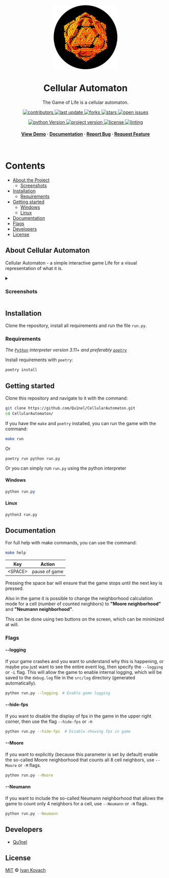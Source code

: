 <div align="center">
  <img src=".github/assets/logo.png" alt="logo" width="200px" height="auto" />
  <h1>Cellular Automaton</h1>

  <p>The Game of Life is a cellular automaton. </p>

<!-- Badges -->
<p>
  <a href="https://github.com/Qu1nel/CellularAutomaton/graphs/contributors">
    <img src="https://img.shields.io/github/contributors/Qu1nel/CellularAutomaton" alt="contributors" />
  </a>
  <a href="https://github.com/Qu1nel/CellularAutomaton/commits/main">
    <img src="https://img.shields.io/github/last-commit/Qu1nel/CellularAutomaton" alt="last update" />
  </a>
  <a href="https://github.com/Qu1nel/CellularAutomaton/network/members">
    <img src="https://img.shields.io/github/forks/Qu1nel/CellularAutomaton" alt="forks" />
  </a>
  <a href="https://github.com/Qu1nel/CellularAutomaton/stargazers">
    <img src="https://img.shields.io/github/stars/Qu1nel/CellularAutomaton" alt="stars" />
  </a>
  <a href="https://github.com/Qu1nel/CellularAutomaton/issues/">
    <img src="https://img.shields.io/github/issues/Qu1nel/CellularAutomaton" alt="open issues" />
  </a>
</p>

<p>
  <a href="https://www.python.org/downloads/release/python-3110/" >
    <img src="https://img.shields.io/badge/Python-3.11%2B-blueviolet" alt="python Version" />
  <a>
  <a href="https://github.com/Qu1nel/CellularAutomaton/releases/">
    <img src="https://img.shields.io/github/v/release/Qu1nel/CellularAutomaton" alt="project version" />
  <a>
  <a href="https://github.com/Qu1nel/CellularAutomaton/blob/main/LICENSE">
    <img src="https://img.shields.io/github/license/Qu1nel/CellularAutomaton?color=g" alt="license" />
  </a>
  <a href="">
    <img src="https://img.shields.io/github/actions/workflow/status/Qu1nel/CellularAutomaton/python_linting.yml" alt="linting" />
  </a>
</p>

<h4>
  <a href="#view-demo">View Demo</a>
  <span> · </span>
  <a href="#documentation">Documentation</a>
  <span> · </span>
  <a href="https://github.com/Qu1nel/CellularAutomaton/issues/">Report Bug</a>
  <span> · </span>
  <a href="https://github.com/Qu1nel/CellularAutomaton/issues/">Request Feature</a>
</h4>
</div>

<br />

<!-- Table of Contents -->

# Contents

- [About the Project](#about-cellular-automaton)
  - [Screenshots](#screenshots)
- [Installation](#installation)
  - [Requirements](#requirements)
- [Getting started](#getting-started)
  - [Windows](#windows)
  - [Linux](#linux)
- [Documentation](#documentation)
- [Flags](#flags)
- [Developers](#developers)
- [License](#license)

## About Cellular Automaton

Cellular Automaton - a simple interactive game Life for a visual representation of what it is.

<details>
  <summary><h3 id="screenshots">Screenshots</h3></summary>
  <div align="center">
    <img src=".github/assets/preview1.png" width=580px>
    <img src=".github/assets/preview2.png" width=580px>
  </div>
</details>

## Installation

Clone the repository, install all requirements and run the file `run.py`.

### Requirements

_The [`Python`](https://www.python.org/downloads/) interpreter version 3.11+ and preferably [`poetry`](https://python-poetry.org/)_

Install requirements with `poetry`:

```bash
poetry install
```

## Getting started

Clone this repository and navigate to it with the command:

```bash
git clone https://github.com/Qu1nel/CellularAutomaton.git
cd CellularAutomaton/
```

If you have the `make` and `poetry` installed, you can run the game with the command:

```bash
make run
```

Or

```bash
poetry run python run.py
```

Or you can simply run `run.py` using the python interpreter

#### Windows

```powershell
python run.py
```

#### Linux

```bash
python3 run.py
```

## Documentation

For full help with make commands, you can use the command:

```bash
make help
```


| Key      | Action        |
|----------|---------------|
| \<SPACE> | pause of game |

Pressing the space bar will ensure that the game stops until the next key is pressed.


Also in the game it is possible to change the neighborhood calculation mode for a cell (number of counted neighbors) to **"Moore neighborhood"** and **"Neumann neighborhood"**.

This can be done using two buttons on the screen, which can be minimized at will.


### Flags

#### --logging

If your game crashes and you want to understand why this is happening, or maybe you just want to see the entire
event log, then specify the `--logging` or `-L` flag. This will allow the game to enable internal logging, which will
be saved to the `debug.log` file in the `src/log` directory (generated automatically).

```bash
python run.py --logging  # Enable game logging
```

#### --hide-fps

If you want to disable the display of fps in the game in the upper right corner, then use the flag `--hide-fps` or `-H`

```bash
python run.py --hide-fps  # Disable showing fps in game
```

#### --Moore

If you want to explicitly (because this parameter is set by default) enable the so-called Moore neighborhood that counts all 8 cell neighbors, use `--Moore` or `-M` flags.

```bash
python run.py --Moore
```

#### --Neumann

If you want to include the so-called Neumann neighborhood that allows the game to count only 4 neighbors for a cell, use `--Neumann` or `-N` flags.

```bash
python run.py --Neumann
```

## Developers

- [Qu1nel](https://github.com/Qu1nel)

## License

[MIT](./LICENSE) © [Ivan Kovach](https://github.com/Qu1nel/)
